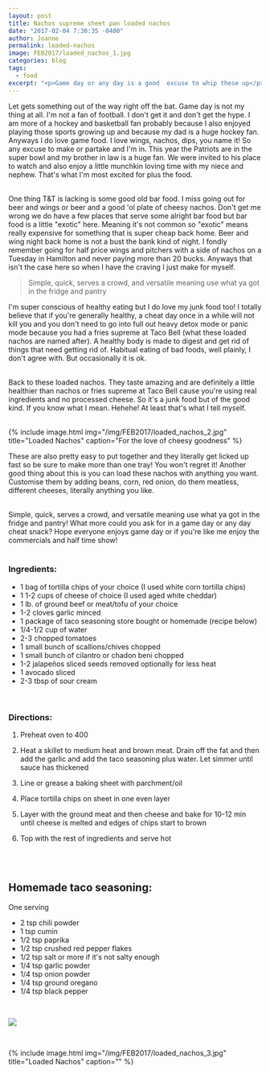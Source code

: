 ```yaml
---
layout: post
title: Nachos supreme sheet pan loaded nachos
date: "2017-02-04 7:30:35 -0400"
author: Joanne
permalink: loaded-nachos
image: FEB2017/loaded_nachos_1.jpg
categories: blog
tags:
  - food
excerpt: "<p>Game day or any day is a good  excuse to whip these up</p>"
---
```


Let gets something out of the way right off the bat. Game day is not my thing at all.  I'm not a fan of football. I don't get it and don't get the hype. I am more of a hockey and basketball fan probably because I also enjoyed playing those sports growing up and because my dad is a huge hockey fan. Anyways I do love game food.  I love wings, nachos, dips, you name it! So any excuse to make or partake and I'm in. This year the Patriots are in the super bowl and my brother in law is a huge fan.  We were invited to his place to watch and also enjoy a little munchkin loving time with my niece and nephew. That's what I'm most excited for plus the food.  
<br>

One thing T&T is lacking is some good old bar food. I miss going out for beer and wings or beer and a good 'ol plate of cheesy nachos. Don't get me wrong we do have a few places that serve some alright bar food but bar food is a little "exotic" here.  Meaning it's not common so "exotic" means really expensive for something that is super cheap back home.  Beer and wing night back home is not a bust the bank kind of night. I fondly remember going for half price wings and pitchers with a side of nachos on a Tuesday in Hamilton and never paying more than 20 bucks. Anyways that isn't the case here so when I have the craving I just make for myself.

> Simple, quick, serves a crowd, and versatile meaning use what ya got in the fridge and pantry

I'm super conscious of healthy eating but I do love my junk food too! I totally believe that if you're generally healthy, a cheat day once in a while will not kill you and you don't need to go into full out heavy detox mode or panic mode because you had a fries supreme at Taco Bell (what these loaded nachos are named after).  A healthy body is made to digest and get rid of things that need getting rid of.  Habitual eating of bad foods, well plainly, I don't agree with. But occasionally it is ok.
<br>
<br>

Back to these loaded nachos. They taste amazing and are definitely a little healthier than nachos or fries supreme at Taco Bell cause you're using real ingredients and no processed cheese. So it's a junk food but of the good kind.  If you know what I mean.  Hehehe! At least that's what I tell myself.  
<br>

{% include image.html
    img="/img/FEB2017/loaded_nachos_2.jpg"
    title="Loaded Nachos"
    caption="For the love of cheesy goodness" %}

These are also pretty easy to put together and they literally get licked up fast so be sure to make more than one tray! You won't regret it! Another good thing about this is you can load these nachos with anything you want. Customise them by adding beans, corn, red onion, do them meatless, different cheeses, literally anything you like.  
<br>

Simple, quick, serves a crowd, and versatile meaning use what ya got in the fridge and pantry! What more could you ask for in a game day or any day cheat snack? Hope everyone enjoys game day or if you're like me enjoy the commercials and half time show!
<br>
<br>

### Ingredients:

* 1 bag of tortilla chips of your choice (I used white corn tortilla chips)
* 1 1-2 cups of cheese of choice (I used aged white cheddar)
* 1 lb. of ground beef or meat/tofu of your choice
* 1-2 cloves garlic minced
* 1 package of taco seasoning store bought or homemade (recipe below)
* 1/4-1/2 cup of water
* 2-3 chopped tomatoes
* 1 small bunch of scallions/chives chopped
* 1 small bunch of cilantro or chadon beni chopped
* 1-2 jalapeños sliced seeds removed optionally for less heat
* 1 avocado sliced
* 2-3 tbsp of sour cream
<br>

### Directions:

1. Preheat oven to 400

1. Heat a skillet to medium heat and brown meat. Drain off the fat and then add the garlic and add the taco seasoning plus water. Let simmer until sauce has thickened

1. Line or grease a baking sheet with parchment/oil

1. Place tortilla chips on sheet in one even layer

1. Layer with the ground meat and then cheese and bake for 10-12 min until cheese is melted and edges of chips start to brown

1. Top with the rest of ingredients and serve hot
<br>
<br>

## Homemade taco seasoning:
One serving

* 2 tsp chili powder
* 1 tsp cumin
* 1/2 tsp paprika
* 1/2 tsp crushed red pepper flakes
* 1/2 tsp salt or more if it's not salty enough
* 1/4 tsp garlic powder
* 1/4 tsp onion powder
* 1/4 tsp ground oregano
* 1/4 tsp black pepper

<br>

<p class="apple__news__logo"><a href="https://apple.news/TKVtoVhGUQSuiufA4bqI-gg"><img src="{{ basesite.url }}/img/apple_news.svg" /></a></p>
<br>

{% include image.html
            img="/img/FEB2017/loaded_nachos_3.jpg"
            title="Loaded Nachos"
            caption="" %}
